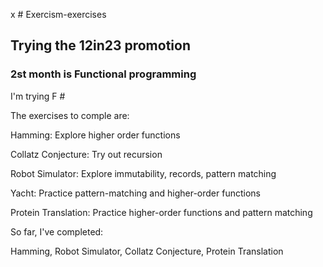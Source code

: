 x	# Exercism-exercises

## Trying the 12in23 promotion

### 2st month is Functional programming

I'm trying F #

The exercises to comple are:

 Hamming: Explore higher order functions

 Collatz Conjecture: Try out recursion

 Robot Simulator: Explore immutability, records, pattern matching

 Yacht: Practice pattern-matching and higher-order functions

 Protein Translation: Practice higher-order functions and pattern matching

 So far, I've completed:

 Hamming,  Robot Simulator,  Collatz Conjecture, Protein Translation
